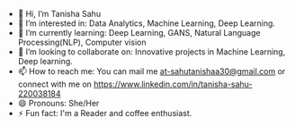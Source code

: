 - 👋 Hi, I’m Tanisha Sahu
- 👀 I’m interested in: Data Analytics, Machine Learning, Deep Learning.
- 🌱 I’m currently learning: Deep Learning, GANS, Natural Language Processing(NLP), Computer vision
- 💞️ I’m looking to collaborate on: Innovative projects in Machine Learning, Deep learning.
- 📫 How to reach me: You can mail me at-sahutanishaa30@gmail.com or connect with me on https://www.linkedin.com/in/tanisha-sahu-220038184
- 😄 Pronouns: She/Her
- ⚡ Fun fact: I'm a Reader and coffee enthusiast.

<!---
SahuTanisha/SahuTanisha is a ✨ special ✨ repository because its `README.md` (this file) appears on your GitHub profile.
You can click the Preview link to take a look at your changes.
--->
